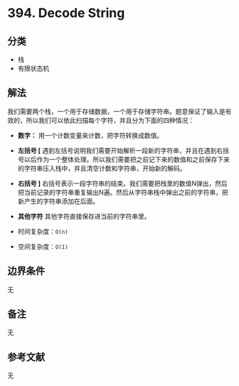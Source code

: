 # 394. Decode String

## 分类
* 栈
* 有限状态机

## 解法
我们需要两个栈，一个用于存储数据，一个用于存储字符串。题意保证了输入是有效的，所以我们可以依此扫描每个字符，并且分为下面的四种情况：

* **数字：** 用一个计数变量来计数，把字符转换成数值。
* **左括号 [** 遇到左括号说明我们需要开始解析一段新的字符串，并且在遇到右括号以后作为一个整体处理。所以我们需要把之前记下来的数值和之前保存下来的字符串压入栈中，并且清空计数和字符串，开始新的解码。
* **右括号 ]** 右括号表示一段字符串的结束。我们需要把栈里的数值N弹出，然后把当前记录的字符串重复输出N遍。然后从字符串栈中弹出之前的字符串，把新产生的字符串添加在后面。
* **其他字符** 其他字符直接保存进当前的字符串里。

* 时间复杂度：`O(n)`
* 空间复杂度：`O(1)`

## 边界条件
无

## 备注
无

## 参考文献
无